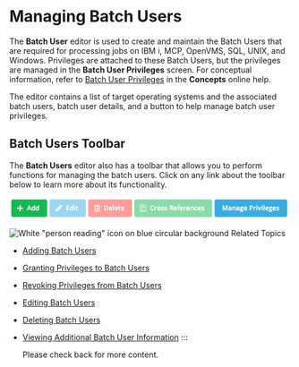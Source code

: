 # Managing Batch Users

The **Batch User** editor is used to create and maintain the Batch Users
that are required for processing jobs on IBM i, MCP, OpenVMS, SQL, UNIX,
and Windows. Privileges are attached to these Batch Users, but the
privileges are managed in the **Batch User Privileges** screen. For
conceptual information, refer to [Batch User Privileges](../../../administration/privileges.md#batch-user-privileges)
in the **Concepts** online help.

The editor contains a list of target operating systems and the
associated batch users, batch user details, and a button to help manage
batch user privileges.

## Batch Users Toolbar

The **Batch Users** editor also has a toolbar that allows you to perform
functions for managing the batch users. Click on any link about the toolbar below to learn more about its functionality.

![Batch Users toolbar](../../../Resources/Images/SM/Library/ManagingLibrary/ManagingBatchUserToolbar.png "Batch Users toolbar")


![White "person reading" icon on blue circular background](<../../../Resources/Images/moreinfo-icon(48x48).png> "More Info icon")
Related Topics

- [Adding Batch Users](../Enterprise-Manager/Adding-Batch-Users.md)
- [Granting Privileges to Batch Users](../Enterprise-Manager/Granting-Privileges-to-Batch-Users.md)
- [Revoking Privileges from Batch Users](../Enterprise-Manager/Revoking-Privileges-from-Batch-Users.md)
- [Editing Batch Users](../Enterprise-Manager/Editing-Batch-Users.md)
- [Deleting Batch Users](../Enterprise-Manager/Deleting-Batch-Users.md)
- [Viewing Additional Batch User Information](../Enterprise-Manager/Viewing-Additional-Batch-User-Info.md)
  :::

  Please check back for more content.
